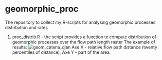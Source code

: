 # geomorphic_proc
The repository to collect my R-scripts for analysing geomorphic processes distribution and rates

1) proc_distrib.R - the script provides a function to compute distribution of geomorphic processes over the flow path length raster
The example of results:
![geom_catena_djan](https://github.com/sergeikharchenko/geomorphic_proc/assets/59537139/bec7c3b5-74b6-4c6e-824d-cae69dc442b1)
Axe X - relative flow path distance (twenty percentiles of distance), Axe Y - part of the area.
